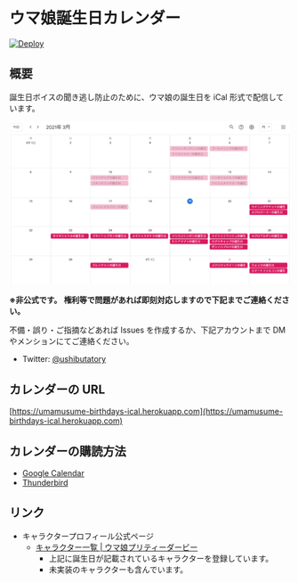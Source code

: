 # ウマ娘誕生日カレンダー

[![Deploy](https://github.com/ushibutatory/umamusume-birthdays/actions/workflows/Deploy.yaml/badge.svg)](https://github.com/ushibutatory/umamusume-birthdays/actions/workflows/Deploy.yaml)

## 概要

誕生日ボイスの聞き逃し防止のために、ウマ娘の誕生日を iCal 形式で配信しています。

![image](docs/image.png)

**※非公式です。**
**権利等で問題があれば即刻対応しますので下記までご連絡ください。**

不備・誤り・ご指摘などあれば Issues を作成するか、下記アカウントまで DM やメンションにてご連絡ください。

- Twitter: [@ushibutatory](https://twitter.com/ushibutatory)

## カレンダーの URL

[https://umamusume-birthdays-ical.herokuapp.com](https://umamusume-birthdays-ical.herokuapp.com)

## カレンダーの購読方法

- [Google Calendar](docs/google_calendar)
- [Thunderbird](docs/thunderbird)

## リンク

- キャラクタープロフィール公式ページ
  - [キャラクター一覧 | ウマ娘プリティーダービー](https://umamusume.jp/character/)
    - 上記に誕生日が記載されているキャラクターを登録しています。
    - 未実装のキャラクターも含んでいます。
